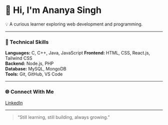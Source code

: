 # 👋 Hi, I'm Ananya Singh

💡 A curious learner exploring web development and programming.  

---

### 🧠 Technical Skills

**Languages:** C, C++, Java, JavaScript
**Frontend:** HTML, CSS, React.js, Tailwind CSS  
**Backend:** Node.js, PHP  
**Database:** MySQL, MongoDB  
**Tools:** Git, GitHub, VS Code

---

### 🌐 Connect With Me
[LinkedIn](https://linkedin.com/in/ananya-singh207)  

---

> “Still learning, still building, always growing.”
